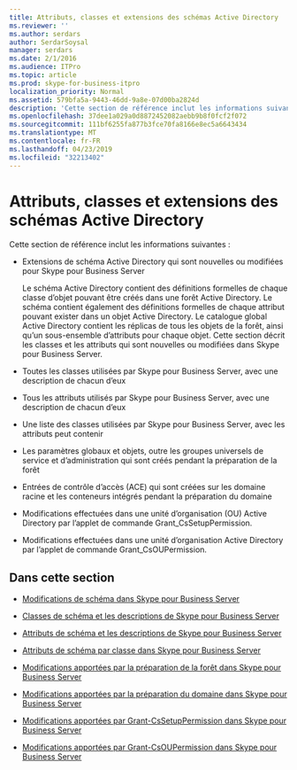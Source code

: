 ```yaml
---
title: Attributs, classes et extensions des schémas Active Directory
ms.reviewer: ''
ms.author: serdars
author: SerdarSoysal
manager: serdars
ms.date: 2/1/2016
ms.audience: ITPro
ms.topic: article
ms.prod: skype-for-business-itpro
localization_priority: Normal
ms.assetid: 579bfa5a-9443-46dd-9a8e-07d00ba2824d
description: 'Cette section de référence inclut les informations suivantes :'
ms.openlocfilehash: 37dee1a029a0d8872452082aebb9b8f0fcf2f072
ms.sourcegitcommit: 111bf6255fa877b3fce70fa8166e8ec5a6643434
ms.translationtype: MT
ms.contentlocale: fr-FR
ms.lasthandoff: 04/23/2019
ms.locfileid: "32213402"
---
```

# <a name="active-directory-schema-extensions-classes-and-attributes"></a>Attributs, classes et extensions des schémas Active Directory
 
Cette section de référence inclut les informations suivantes : 
  
- Extensions de schéma Active Directory qui sont nouvelles ou modifiées pour Skype pour Business Server
    
    Le schéma Active Directory contient des définitions formelles de chaque classe d’objet pouvant être créés dans une forêt Active Directory. Le schéma contient également des définitions formelles de chaque attribut pouvant exister dans un objet Active Directory. Le catalogue global Active Directory contient les réplicas de tous les objets de la forêt, ainsi qu’un sous-ensemble d’attributs pour chaque objet. Cette section décrit les classes et les attributs qui sont nouvelles ou modifiées dans Skype pour Business Server.
    
- Toutes les classes utilisées par Skype pour Business Server, avec une description de chacun d’eux
    
- Tous les attributs utilisés par Skype pour Business Server, avec une description de chacun d’eux
    
- Une liste des classes utilisées par Skype pour Business Server, avec les attributs peut contenir
    
- Les paramètres globaux et objets, outre les groupes universels de service et d’administration qui sont créés pendant la préparation de la forêt
    
- Entrées de contrôle d’accès (ACE) qui sont créées sur les domaine racine et les conteneurs intégrés pendant la préparation du domaine
    
- Modifications effectuées dans une unité d’organisation (OU) Active Directory par l’applet de commande Grant_CsSetupPermission.
    
- Modifications effectuées dans une unité d’organisation Active Directory par l’applet de commande Grant_CsOUPermission.
    
## <a name="in-this-section"></a>Dans cette section

- [Modifications de schéma dans Skype pour Business Server](schema-changes.md)
    
- [Classes de schéma et les descriptions de Skype pour Business Server](schema-classes-and-descriptions.md)
    
- [Attributs de schéma et les descriptions de Skype pour Business Server](schema-attributes-and-descriptions.md)
    
- [Attributs de schéma par classe dans Skype pour Business Server](schema-attributes-by-class.md)
    
- [Modifications apportées par la préparation de la forêt dans Skype pour Business Server](changes-made-by-forest-preparation.md)
    
- [Modifications apportées par la préparation du domaine dans Skype pour Business Server](changes-made-by-domain-preparation.md)
    
- [Modifications apportées par Grant-CsSetupPermission dans Skype pour Business Server](changes-made-by-grant-cssetuppermission.md)
    
- [Modifications apportées par Grant-CsOUPermission dans Skype pour Business Server](changes-made-by-grant-csoupermission.md)
    

